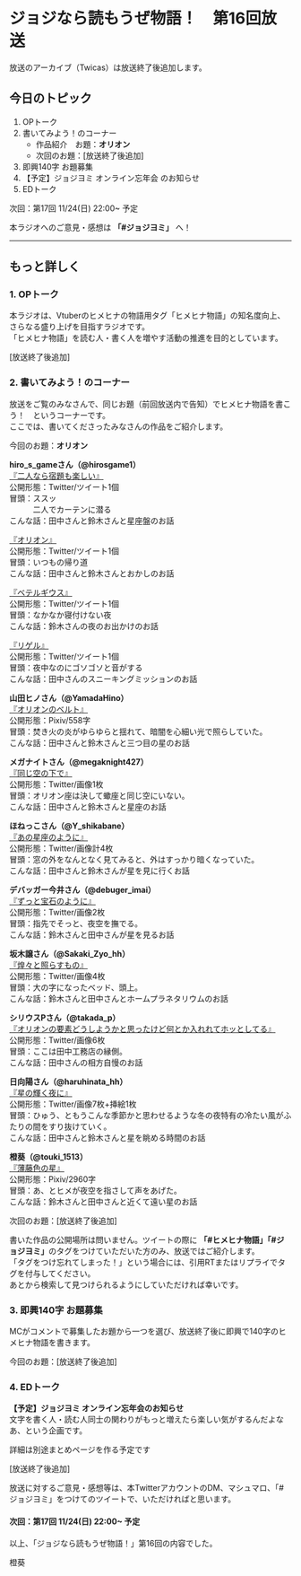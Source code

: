 # ジョジなら読もうぜ物語！　第16回放送

放送のアーカイブ（Twicas）は放送終了後追加します。

## 今日のトピック
1. OPトーク
1. 書いてみよう！のコーナー
    - 作品紹介　お題：<b>オリオン</b>
    - 次回のお題：<b></b>[放送終了後追加]
1. 即興140字 お題募集
1. 【予定】ジョジヨミ オンライン忘年会 のお知らせ
1. EDトーク

次回：第17回 11/24(日) 22:00~ 予定

本ラジオへのご意見・感想は **「#ジョジヨミ」** へ！

---

## もっと詳しく
### 1. OPトーク

本ラジオは、Vtuberのヒメヒナの物語用タグ「ヒメヒナ物語」の知名度向上、さらなる盛り上げを目指すラジオです。  
「ヒメヒナ物語」を読む人・書く人を増やす活動の推進を目的としています。  

[放送終了後追加]

### 2. 書いてみよう！のコーナー
放送をご覧のみなさんで、同じお題（前回放送内で告知）でヒメヒナ物語を書こう！　というコーナーです。  
ここでは、書いてくださったみなさんの作品をご紹介します。

今回のお題：<b>オリオン</b>

**hiro_s_gameさん（@hirosgame1）**  
[『二人なら宿題も楽しい』](https://twitter.com/hirosgame1/status/1195982149448396800?s=20)  
公開形態：Twitter/ツイート1個  
冒頭：ススッ  
　　　二人でカーテンに潜る  
こんな話：田中さんと鈴木さんと星座盤のお話  

[『オリオン』](https://twitter.com/hirosgame1/status/1194958644313374722?s=20)  
公開形態：Twitter/ツイート1個  
冒頭：いつもの帰り道  
こんな話：田中さんと鈴木さんとおかしのお話  

[『ベテルギウス』](https://twitter.com/hirosgame1/status/1195999169313304576?s=20)  
公開形態：Twitter/ツイート1個  
冒頭：なかなか寝付けない夜  
こんな話：鈴木さんの夜のお出かけのお話  

[『リゲル』](https://twitter.com/hirosgame1/status/1196000950005010432?s=20)  
公開形態：Twitter/ツイート1個  
冒頭：夜中なのにゴソゴソと音がする  
こんな話：田中さんのスニーキングミッションのお話  

**山田ヒノさん（@YamadaHino）**  
[『オリオンのベルト』](https://twitter.com/YamadaHino/status/1194494392309932033?s=20)  
公開形態：Pixiv/558字  
冒頭：焚き火の炎がゆらゆらと揺れて、暗闇を心細い光で照らしていた。  
こんな話：田中さんと鈴木さんと三つ目の星のお話

**メガナイトさん（@megaknight427）**  
[『同じ空の下で』](https://twitter.com/megaknight427/status/1194613932310159360?s=20)  
公開形態：Twitter/画像1枚  
冒頭：オリオン座は決して蠍座と同じ空にいない。  
こんな話：田中さんと鈴木さんと星座のお話

**ほねっこさん（@Y_shikabane）**  
[『あの星座のように』](https://twitter.com/Y_shikabane/status/1194622141041233923?s=20)  
公開形態：Twitter/画像計4枚  
冒頭：窓の外をなんとなく見てみると、外はすっかり暗くなっていた。  
こんな話：田中さんと鈴木さんが星を見に行くお話  

**デバッガー今井さん（@debuger_imai）**  
[『ずっと宝石のように』](https://twitter.com/debuger_imai/status/1194922637006274560?s=20)  
公開形態：Twitter/画像2枚  
冒頭：指先でそっと、夜空を撫でる。  
こんな話：鈴木さんと田中さんが星を見るお話  

**坂木譲さん（@Sakaki_Zyo_hh）**  
[『煌々と照らすもの』](https://twitter.com/Sakaki_Zyo_hh/status/1195479494905094144?s=20)  
公開形態：Twitter/画像4枚  
冒頭：大の字になったベッド、頭上。  
こんな話：鈴木さんと田中さんとホームプラネタリウムのお話  


**シリウスPさん（@takada_p）**  
[『オリオンの要素どうしようかと思ったけど何とか入れれてホッとしてる』](https://twitter.com/takada_p/status/1195542124231479296?s=20)  
公開形態：Twitter/画像6枚  
冒頭：ここは田中工務店の縁側。  
こんな話：田中さんの相方自慢のお話  

**日向陽さん（@haruhinata_hh）**  
[『星の輝く夜に』](https://twitter.com/haruhinata_hh/status/1195844389991436288?s=20)  
公開形態：Twitter/画像7枚+挿絵1枚  
冒頭：ひゅう、ともうこんな季節かと思わせるような冬の夜特有の冷たい風がふたりの間をすり抜けていく。  
こんな話：田中さんと鈴木さんと星を眺める時間のお話  

**橙葵（@touki_1513）**  
[『薄藤色の星』](https://twitter.com/touki_1513/status/1195963371712987136?s=20)  
公開形態：Pixiv/2960字  
冒頭：あ、とヒメが夜空を指さして声をあげた。  
こんな話：鈴木さんと田中さんと近くて遠い星のお話  

次回のお題：<b></b>[放送終了後追加]

書いた作品の公開場所は問いません。ツイートの際に <b>「#ヒメヒナ物語」「#ジョジヨミ」</b>のタグをつけていただいた方のみ、放送ではご紹介します。  
「タグをつけ忘れてしまった！」という場合には、引用RTまたはリプライでタグを付与してください。  
あとから検索して見つけられるようにしていただければ幸いです。  

### 3. 即興140字 お題募集
MCがコメントで募集したお題から一つを選び、放送終了後に即興で140字のヒメヒナ物語を書きます。

今回のお題：[放送終了後追加]

### 4. EDトーク

**【予定】ジョジヨミ オンライン忘年会のお知らせ**  
文字を書く人・読む人同士の関わりがもっと増えたら楽しい気がするんだよなあ、という企画です。  

詳細は別途まとめページを作る予定です
<!--
#### 概要
- ジョジヨミを見ている人向けのDiscord Serverを立てる
- 忘年会参加希望者は、当日までにServerにjoin
- Twicasで1時間程度Live配信
- 前後はフリートーク。仲良くなれたら楽しい気がする

#### 日程
12月の半ば辺り（2019年はこれで最後予定）
- 12/15、12/22を予定しています

通常の放送枠として、忘年会の様子を配信します。  
誰でも聞けるけれど、話すならjoinしてね、という形式です。  
-->
<!-- 調整さんのリンク：https://chouseisan.com/s?h=988db32f05fb443790828303335b47ae -->

[放送終了後追加]

放送に対するご意見・感想等は、本TwitterアカウントのDM、マシュマロ、「#ジョジヨミ」をつけてのツイートで、いただければと思います。

#### 次回：第17回 11/24(日) 22:00~ 予定  

以上、「ジョジなら読もうぜ物語！」第16回の内容でした。

橙葵
